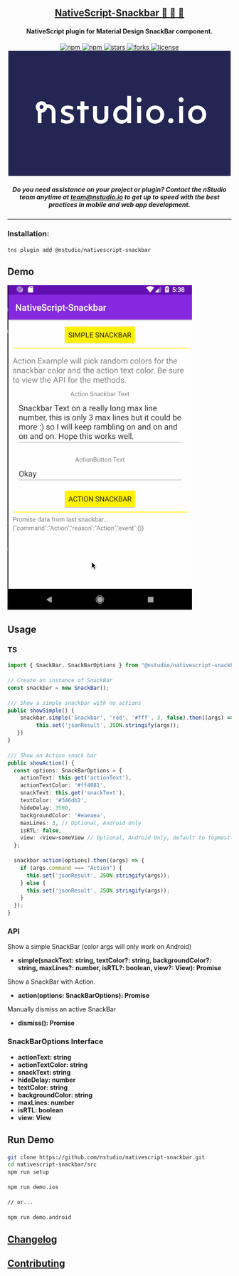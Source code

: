 <a align="center" href="https://www.npmjs.com/package/@nstudio/nativescript-snackbar">
    <h2 align="center">NativeScript-Snackbar 🍭 🍫 🍦</h2>
</a>
<h4 align="center">
NativeScript plugin for Material Design SnackBar component.
</h4>

<p align="center">
    <a href="https://www.npmjs.com/package/@nstudio/nativescript-snackbar">
        <img src="https://img.shields.io/npm/v/@nstudio/nativescript-snackbar.svg" alt="npm">
    </a>
    <a href="https://www.npmjs.com/package/@nstudio/nativescript-snackbar">
        <img src="https://img.shields.io/npm/dt/@nstudio/nativescript-snackbar.svg?label=npm%20downloads" alt="npm">
    </a>
    <a href="https://github.com/nstudio/nativescript-snackbar/stargazers">
        <img src="https://img.shields.io/github/stars/nstudio/nativescript-snackbar.svg" alt="stars">
    </a>
     <a href="https://github.com/nstudio/nativescript-snackbar/network">
        <img src="https://img.shields.io/github/forks/nstudio/nativescript-snackbar.svg" alt="forks">
    </a>
    <a href="https://github.com/nstudio/nativescript-snackbar/blob/master/LICENSE">
        <img src="https://img.shields.io/github/license/nstudio/nativescript-snackbar.svg" alt="license">
    </a>
    <a href="http://nstudio.io">
      <img src="https://github.com/nstudio/media/blob/master/images/nstudio-banner.png?raw=true" alt="nStudio banner">
    </a>
    <h5 align="center">Do you need assistance on your project or plugin? Contact the nStudio team anytime at <a href="mailto:team@nstudio.io">team@nstudio.io</a> to get up to speed with the best practices in mobile and web app development.
    </h5>
</p>

---

### Installation:

`tns plugin add @nstudio/nativescript-snackbar`

## Demo

![Snackbar](./screens/snackbar.gif)

## Usage

### TS

```typescript
import { SnackBar, SnackBarOptions } from "@nstudio/nativescript-snackbar";

// Create an instance of SnackBar
const snackbar = new SnackBar();

/// Show a simple snackbar with no actions
public showSimple() {
    snackbar.simple('Snackbar', 'red', '#fff', 3, false).then((args) => {
         this.set('jsonResult', JSON.stringify(args));
   })
}

/// Show an Action snack bar
public showAction() {
  const options: SnackBarOptions = {
    actionText: this.get('actionText'),
    actionTextColor: '#ff4081',
    snackText: this.get('snackText'),
    textColor: '#346db2',
    hideDelay: 3500,
    backgroundColor: '#eaeaea',
    maxLines: 3, // Optional, Android Only
    isRTL: false,
    view: <View>someView // Optional, Android Only, default to topmost().currentPage
  };

  snackbar.action(options).then((args) => {
    if (args.command === "Action") {
      this.set('jsonResult', JSON.stringify(args));
    } else {
      this.set('jsonResult', JSON.stringify(args));
    }
  });
}
```

### API

Show a simple SnackBar (color args will only work on Android)

- **simple(snackText: string, textColor?: string, backgroundColor?: string, maxLines?: number, isRTL?: boolean, view?: View): Promise<any>**

Show a SnackBar with Action.

- **action(options: SnackBarOptions): Promise<any>**

Manually dismiss an active SnackBar

- **dismiss(): Promise<any>**

### SnackBarOptions Interface

- **actionText: string**
- **actionTextColor: string**
- **snackText: string**
- **hideDelay: number**
- **textColor: string**
- **backgroundColor: string**
- **maxLines: number**
- **isRTL: boolean**
- **view: View**

## Run Demo

```bash
git clone https://github.com/nstudio/nativescript-snackbar.git
cd nativescript-snackbar/src
npm run setup

npm run demo.ios

// or...

npm run demo.android
```

## [Changelog](./CHANGELOG.md)

## [Contributing](./CONTRIBUTING.md)
